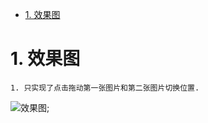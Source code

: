 <!-- TOC -->

- [1. 效果图](#1-效果图)

<!-- /TOC -->

# 1. 效果图

    1. 只实现了点击拖动第一张图片和第二张图片切换位置.
    
![效果图](https://github.com/JayK0720/JavaScript/blob/master/demo-%E6%8B%96%E5%8A%A8%E5%9B%BE%E7%89%87%E4%BD%8D%E7%BD%AE%E4%BA%A4%E6%8D%A2/imgs/1.gif);
